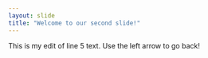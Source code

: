 ```yaml
---
layout: slide
title: "Welcome to our second slide!"
---
```

This is my edit of line 5 text.
Use the left arrow to go back!
